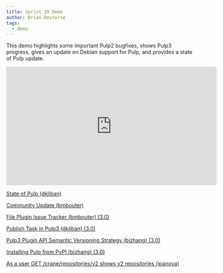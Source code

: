 ```yaml
---
title: Sprint 20 Demo
author: Brian Bouterse
tags:
  - demo
---
```

This demo highlights some important Pulp2 bugfixes, shows Pulp3 progress,
gives an update on Debian support for Pulp, and provides a state of Pulp
update.

<iframe width="560" height="315" src="https://www.youtube.com/embed/Ax_d1IudlxM" frameborder="0" allowfullscreen></iframe>

[State of Pulp (dkliban)](http://www.youtube.com/watch?v=Ax_d1IudlxM&t=0m35s)

[Community Update (bmbouter)](http://www.youtube.com/watch?v=Ax_d1IudlxM&t=2m2s)

[File Plugin Issue Tracker (bmbouter) (3.0)](http://www.youtube.com/watch?v=Ax_d1IudlxM&t=5m10s)

[Publish Task in Pulp3 (dkliban) (3.0)](http://www.youtube.com/watch?v=Ax_d1IudlxM&t=6m45s)

[Pulp3 Plugin API Semantic Versioning Strategy (bizhang) (3.0)](http://www.youtube.com/watch?v=Ax_d1IudlxM&t=10m44s)

[Installing Pulp from PyPI (bizhang) (3.0)](http://www.youtube.com/watch?v=Ax_d1IudlxM&t=11m35s)

[As a user GET /crane/repositories/v2 shows v2 repositories (ipanova)](http://www.youtube.com/watch?v=Ax_d1IudlxM&t=14m45s)

